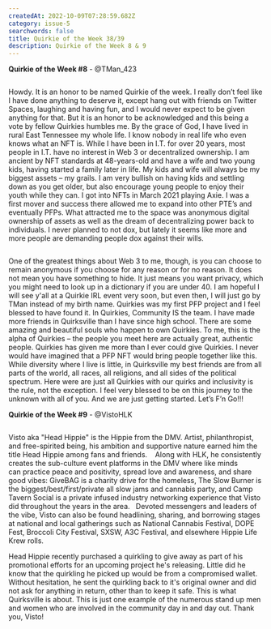 ```yaml
---
createdAt: 2022-10-09T07:28:59.682Z
category: issue-5
searchwords: false
title: Quirkie of the Week 38/39
description: Quirkie of the Week 8 & 9
---
```

**Q﻿uirkie of the Week #8** - @TMan_423

<img src="/img/tman.jpeg" alt="" title="Tman & Family" class="wrap left size_md vertical"/>

Howdy. It is an honor to be named Quirkie of the week. I really don’t feel like I have done anything to deserve it, except hang out with friends on Twitter Spaces, laughing and having fun, and I would never expect to be given anything for that. But it is an honor to be acknowledged and this being a vote by fellow Quirkies humbles me. By the grace of God, I have lived in rural East Tennessee my whole life. I know nobody in real life who even knows what an NFT is. While I have been in I.T. for over 20 years, most people in I.T. have no interest in Web 3 or decentralized ownership. I am ancient by NFT standards at 48-years-old and have a wife and two young kids, having started a family later in life. My kids and wife will always be my biggest assets – my grails. I am very bullish on having kids and settling down as you get older, but also encourage young people to enjoy their youth while they can. I got into NFTs in March 2021 playing Axie. I was a first mover and success there allowed me to expand into other PTE’s and eventually PFPs. What attracted me to the space was anonymous digital ownership of assets as well as the dream of decentralizing power back to individuals. I never planned to not dox, but lately it seems like more and more people are demanding people dox against their wills. 

<img src="/img/tman2.jpeg" alt="" title="Tman Rock Band" class="wrap right size_lg vertical"/>

One of the greatest things about Web 3 to me, though, is you can choose to remain anonymous if you choose for any reason or for no reason. It does not mean you have something to hide. It just means you want privacy, which you might need to look up in a dictionary if you are under 40. I am hopeful I will see y'all at a Quirkie IRL event very soon, but even then, I will just go by TMan instead of my birth name. Quirkies was my first PFP project and I feel blessed to have found it. In Quirkies, Community IS the team. I have made more friends in Quirksville than I have since high school. There are some amazing and beautiful souls who happen to own Quirkies. To me, this is the alpha of Quirkies – the people you meet here are actually great, authentic people. Quirkies has given me more than I ever could give Quirkies. I never would have imagined that a PFP NFT would bring people together like this. While diversity where I live is little, in Quirksville my best friends are from all parts of the world, all races, all religions, and all sides of the political spectrum. Here were are just all Quirkies with our quirks and inclusivity is the rule, not the exception. I feel very blessed to be on this journey to the unknown with all of you. And we are just getting started. Let’s F’n Go!!!

**Q﻿uirkie of the Week #9** - @VistoHLK

<img src="/img/image2.jpeg" alt="" title="Head Hippie" class="size_md horizontal"/>

Visto aka "Head Hippie" is the Hippie from the DMV. Artist, philanthropist, and free-spirited being, his ambition and supportive nature earned him the title Head Hippie among fans and friends.    Along with HLK, he consistently creates the sub-culture event platforms in the DMV where like minds can practice peace and positivity, spread love and awareness, and share good vibes: GiveBAG is a charity drive for the homeless, The Slow Burner is the biggest/best/first/private all slow jams and cannabis party, and Camp Tavern Social is a private infused industry networking experience that Visto did throughout the years in the area.   Devoted messengers and leaders of the vibe, Visto can also be found headlining, sharing, and borrowing stages at national and local gatherings such as National Cannabis Festival, DOPE Fest, Broccoli City Festival, SXSW, A3C Festival, and elsewhere Hippie Life Krew rolls.

Head Hippie recently purchased a quirkling to give away as part of his promotional efforts for an upcoming project he's releasing. Little did he know that the quirkling he picked up would be from a compromised wallet. Without hesitation, he sent the quirkling back to it's original owner and did not ask for anything in return, other than to keep it safe. This is what Quirksville is about. This is just one example of the numerous stand up men and women who are involved in the community day in and day out. Thank you, Visto!